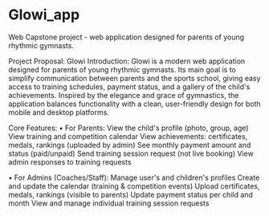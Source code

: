 # Glowi_app
Web Capstone project - web application designed for parents of young rhythmic gymnasts.

Project Proposal: Glowi
Introduction:
Glowi is a modern web application designed for parents of young rhythmic gymnasts.
Its main goal is to simplify communication between parents and the sports school, giving easy access to training schedules, payment status, and a gallery of the child's achievements.
Inspired by the elegance and grace of gymnastics, the application balances functionality with a clean, user-friendly design for both mobile and desktop platforms.

Core Features:
• For Parents:
View the child's profile (photo, group, age)
View training and competition calendar
View achievements: certificates, medals, rankings (uploaded by admin)
See monthly payment amount and status (paid/unpaid)
Send training session request (not live booking)
View admin responses to training requests

• For Admins (Coaches/Staff):
Manage user's and children's profiles
Create and update the calendar (training & competition events)
Upload certificates, medals, rankings (visible to parents)
Update payment status per child and month
View and manage individual training session requests
